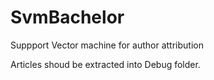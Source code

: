 # SvmBachelor
Suppport Vector machine for author attribution

Articles shoud be extracted into Debug folder.
